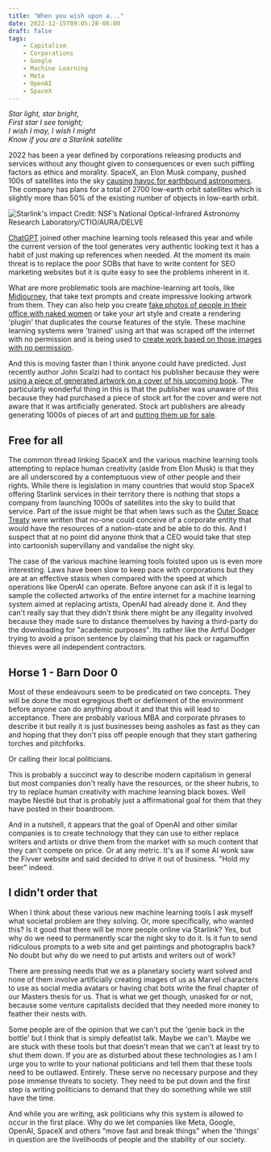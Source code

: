 ```yaml
---
title: "When you wish upon a..."
date: 2022-12-15T09:05:28-06:00
draft: false
tags:
    - Capitalism
    - Corporations
    - Google
    - Machine Learning
    - Meta
    - OpenAI
    - SpaceX
---
```


_Star light, star bright,\
First star I see tonight;\
I wish I may, I wish I might\
Know if you are a Starlink satellite_

2022 has been a year defined by corporations releasing products and services without any thought given to consequences or even such piffling factors as ethics and morality.  SpaceX, an Elon Musk company, pushed 100s of satellites into the sky [causing havoc for earthbound astronomers](https://www.skyatnightmagazine.com/space-science/spacex-starlink-problem-astronomy/). The company has plans for a total of 2700 low-earth orbit satellites which is slightly more than 50% of the existing number of objects in low-earth orbit.

![Starlink's impact](/static/starlink.jpg)
Credit: NSF’s National Optical-Infrared Astronomy Research Laboratory/CTIO/AURA/DELVE

[ChatGPT](https://en.wikipedia.org/wiki/ChatGPT) joined other machine learning tools released this year and while the current version of the tool generates very authentic looking text it has a habit of just making up references when needed. At the moment its main threat is to replace the poor SOBs that have to write content for SEO marketing websites but it is quite easy to see the problems inherent in it.

What are more problematic tools are machine-learning art tools, like [Midjourney](https://en.wikipedia.org/wiki/Midjourney), that take text prompts and create impressive looking artwork from them. They can also help you create [fake photos of people in their office with naked women](https://arstechnica.com/information-technology/2022/12/thanks-to-ai-its-probably-time-to-take-your-photos-off-the-internet/) or take your art style and create a rendering 'plugin' that duplicates the course features of the style. These machine learning systems were 'trained' using art that was scraped off the internet with no permission and is being used to [create work based on those images with no permission](https://universeodon.com/@JudyHelfrich/109496160489322889). 

And this is moving faster than I think anyone could have predicted. Just recently author John Scalzi had to contact his publisher because they were [using a piece of generated artwork on a cover of his upcoming book](https://whatever.scalzi.com/2022/12/10/an-update-on-my-thoughts-on-ai-generated-art/). The particularly wonderful thing in this is that the publisher was unaware of this because they had purchased a piece of stock art for the cover and were not aware that it was artificially generated.  Stock art publishers are already generating 1000s of pieces of art and [putting them up for sale](https://arstechnica.com/information-technology/2022/12/adobe-stock-begins-selling-ai-generated-artwork/). 

## Free for all

The common thread linking SpaceX and the various machine learning tools attempting to replace human creativity (aside from Elon Musk) is that they are all underscored by a contemptuous view of other people and their rights. While there is legislation in many countries that would stop SpaceX offering Starlink services in their territory there is nothing that stops a company from launching 1000s of satellites into the sky to build that service. Part of the issue might be that when laws such as the [Outer Space Treaty](https://en.wikipedia.org/wiki/Outer_Space_Treaty) were written that no-one could conceive of a corporate entity that would have the resources of a nation-state and be able to do this.  And I suspect that at no point did anyone think that a CEO would take that step into cartoonish supervillany and vandalise the night sky. 

The case of the various machine learning tools foisted upon us is even more interesting. Laws have been slow to keep pace with corporations but they are at an effective stasis when compared with the speed at which operations like OpenAI can operate. Before anyone can ask if it is legal to sample the collected artworks of the entire internet for a machine learning system aimed at replacing artists, OpenAI had already done it. And they can't really say that they didn't think there might be any illegality involved because they made sure to distance themselves by having a third-party do the downloading for "academic purposes". Its rather like the Artful Dodger trying to avoid a prison sentence by claiming that his pack or ragamuffin thieves were all independent contractors. 

## Horse 1 - Barn Door 0

Most of these endeavours seem to be predicated on two concepts. They will be done the most egregious theft or defilement of the environment before anyone can do anything about it and that this will lead to acceptance. There are probably various MBA and corporate phrases to describe it but really it is just businesses being assholes as fast as they can and hoping that they don't piss off people enough that they start gathering torches and pitchforks. 

Or calling their local politicians. 

This is probably a succinct way to describe modern capitalism in general but most companies don't really have the resources, or the sheer hubris, to try to replace human creativity with machine learning black boxes. Well maybe Nestlé but that is probably just a affirmational goal for them that they have posted in their boardroom.

And in a nutshell, it appears that the goal of OpenAI and other similar companies is to create technology that they can use to either replace writers and artists or drive them from the market with so much content that they can't compete on price. Or at any metric. It's as if some AI wonk saw the Fivver website and said decided to drive it out of business. "Hold my beer" indeed.

## I didn't order that

When I think about these various new machine learning tools I ask myself what societal problem are they solving. Or, more specifically, who wanted this? Is it good that there will be more people online via Starlink? Yes, but why do we need to permanently scar the night sky to do it. Is it fun to send ridiculous prompts to a web site and get paintings and photographs back? No doubt but why do we need to put artists and writers out of work? 

There are pressing needs that we as a planetary society want solved and none of them involve artificially creating images of us as Marvel characters to use as social media avatars or having chat bots write the final chapter of our Masters thesis for us. That is what we get though, unasked for or not, because some venture capitalists decided that they needed more money to feather their nests with.

Some people are of the opinion that we can't put the 'genie back in the bottle' but I think that is simply defeatist talk. Maybe we can't. Maybe we are stuck with these tools but that doesn't mean that we can't at least try to shut them down. If you are as disturbed about these technologies as I am I urge you to write to your national politicians and tell them that these tools need to be outlawed. Entirely. These serve no necessary purpose and they pose immense threats to society. They need to be put down and the first step is writing politicians to demand that they do something while we still have the time. 

And while you are writing, ask politicians why this system is allowed to occur in the first place. Why do we let companies like Meta, Google, OpenAI, SpaceX and others "move fast and break things" when the 'things' in question are the livelihoods of people and the stability of our society. 







